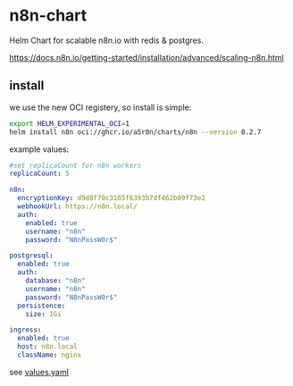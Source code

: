# n8n-chart

Helm Chart for scalable n8n.io
with redis & postgres.

https://docs.n8n.io/getting-started/installation/advanced/scaling-n8n.html

## install

we use the new OCI registery,
so install is simple:

```bash
export HELM_EXPERIMENTAL_OCI=1
helm install n8n oci://ghcr.io/a5r0n/charts/n8n --version 0.2.7
```

example values:

```yaml
#set replicaCount for n8n workers
replicaCount: 5

n8n:
  encryptionKey: d9d8f70c3165f6393b7df462b09f73e2
  webhookUrl: https://n8n.local/
  auth:
    enabled: true
    username: "n8n"
    password: "N8nPassW0r$"

postgresql:
  enabled: true
  auth:
    database: "n8n"
    username: "n8n"
    password: "N8nPassW0r$"
  persistence:
    size: 1Gi

ingress:
  enabled: true
  host: n8n.local
  className: nginx
```

see [values.yaml](./n8n/values.yaml)
